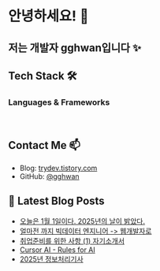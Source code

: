 # 안녕하세요! 👋

## 저는 개발자 gghwan입니다 ✨

## Tech Stack 🛠

### Languages & Frameworks
<p>
  <img alt="" src= "https://img.shields.io/badge/JavaScript-F7DF1E?style=flat-square&logo=JavaScript&logoColor=white"/> 
  <img alt="" src= "https://img.shields.io/badge/TypeScript-black?logo=typescript&logoColor=blue"/>
</p>

## Contact Me 📫
- Blog: [trydev.tistory.com](https://trydev.tistory.com)
- GitHub: [@gghwan](https://github.com/gghwan)

## 📕 Latest Blog Posts
- [오늘은 1월 1일이다. 2025년의 날이 밝았다.](https://trydev.tistory.com/9)
- [얼마전 까지 빅데이터 엔지니어 -&gt; 웹개발자로](https://trydev.tistory.com/8)
- [취업준비를 위한 사항 (1) 자기소개서](https://trydev.tistory.com/7)
- [Cursor AI - Rules for AI](https://trydev.tistory.com/6)
- [2025년 정보처리기사](https://trydev.tistory.com/5)

